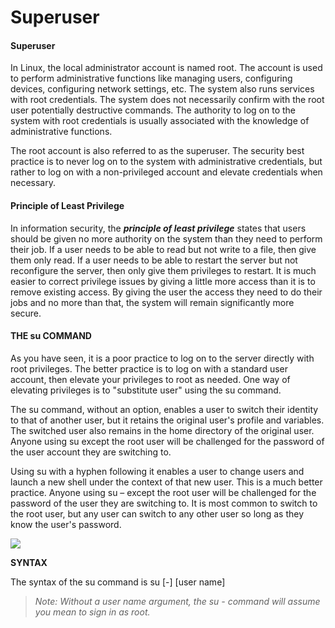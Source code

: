 # Superuser

#### **Superuser**

In Linux, the local administrator account is named root. The account is used to perform administrative functions like managing users, configuring devices, configuring network settings, etc. The system also runs services with root credentials. The system does not necessarily confirm with the root user potentially destructive commands. The authority to log on to the system with root credentials is usually associated with the knowledge of administrative functions.

The root account is also referred to as the superuser. The security best practice is to never log on to the system with administrative credentials, but rather to log on with a non-privileged account and elevate credentials when necessary.

#### **Principle of Least Privilege**

In information security, the _**principle of least privilege**_ states that users should be given no more authority on the system than they need to perform their job. If a user needs to be able to read but not write to a file, then give them only read. If a user needs to be able to restart the server but not reconfigure the server, then only give them privileges to restart. It is much easier to correct privilege issues by giving a little more access than it is to remove existing access. By giving the user the access they need to do their jobs and no more than that, the system will remain significantly more secure.

#### **THE su COMMAND**

As you have seen, it is a poor practice to log on to the server directly with root privileges. The better practice is to log on with a standard user account, then elevate your privileges to root as needed. One way of elevating privileges is to "substitute user" using the su command.

The su command, without an option, enables a user to switch their identity to that of another user, but it retains the original user's profile and variables. The switched user also remains in the home directory of the original user. Anyone using su except the root user will be challenged for the password of the user account they are switching to.

Using su with a hyphen following it enables a user to change users and launch a new shell under the context of that new user. This is a much better practice. Anyone using su – except the root user will be challenged for the password of the user they are switching to. It is most common to switch to the root user, but any user can switch to any other user so long as they know the user's password.

![](superuser.png)

**SYNTAX**

The syntax of the su command is su \[-\] \[user name\]

> _Note: Without a user name argument, the su - command will assume you mean to sign in as root._